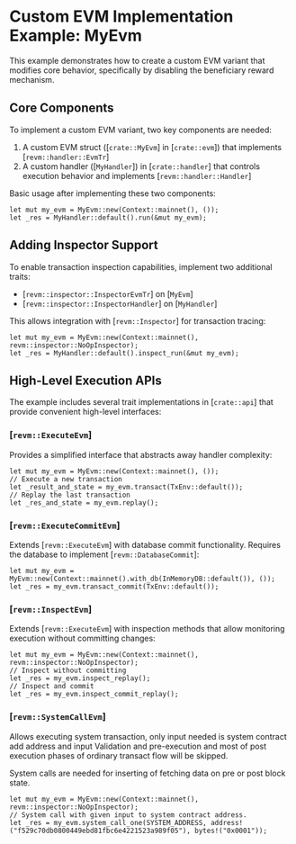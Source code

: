 # Custom EVM Implementation Example: MyEvm

This example demonstrates how to create a custom EVM variant that modifies core behavior,
specifically by disabling the beneficiary reward mechanism.

## Core Components

To implement a custom EVM variant, two key components are needed:

1. A custom EVM struct ([`crate::MyEvm`] in [`crate::evm`]) that implements [`revm::handler::EvmTr`]
2. A custom handler ([`MyHandler`]) in [`crate::handler`] that controls execution behavior and implements [`revm::handler::Handler`]

Basic usage after implementing these two components:
```rust,ignore
let mut my_evm = MyEvm::new(Context::mainnet(), ());
let _res = MyHandler::default().run(&mut my_evm);
```

## Adding Inspector Support

To enable transaction inspection capabilities, implement two additional traits:

- [`revm::inspector::InspectorEvmTr`] on [`MyEvm`]
- [`revm::inspector::InspectorHandler`] on [`MyHandler`]

This allows integration with [`revm::Inspector`] for transaction tracing:

```rust,ignore
let mut my_evm = MyEvm::new(Context::mainnet(), revm::inspector::NoOpInspector);
let _res = MyHandler::default().inspect_run(&mut my_evm);
```

## High-Level Execution APIs

The example includes several trait implementations in [`crate::api`] that provide
convenient high-level interfaces:

### [`revm::ExecuteEvm`]
Provides a simplified interface that abstracts away handler complexity:

```rust,ignore
let mut my_evm = MyEvm::new(Context::mainnet(), ());
// Execute a new transaction
let _result_and_state = my_evm.transact(TxEnv::default());
// Replay the last transaction
let _res_and_state = my_evm.replay();
```

### [`revm::ExecuteCommitEvm`]
Extends [`revm::ExecuteEvm`] with database commit functionality. Requires the database
to implement [`revm::DatabaseCommit`]:

```rust,ignore
let mut my_evm = MyEvm::new(Context::mainnet().with_db(InMemoryDB::default()), ());
let _res = my_evm.transact_commit(TxEnv::default());
```

### [`revm::InspectEvm`]
Extends [`revm::ExecuteEvm`] with inspection methods that allow monitoring execution
without committing changes:

```rust,ignore
let mut my_evm = MyEvm::new(Context::mainnet(), revm::inspector::NoOpInspector);
// Inspect without committing
let _res = my_evm.inspect_replay();
// Inspect and commit
let _res = my_evm.inspect_commit_replay();
```

### [`revm::SystemCallEvm`]
Allows executing system transaction, only input needed is system contract add address and input
Validation and pre-execution and most of post execution phases of ordinary transact flow will be skipped.

System calls are needed for inserting of fetching data on pre or post block state.

```rust,ignore
let mut my_evm = MyEvm::new(Context::mainnet(), revm::inspector::NoOpInspector);
// System call with given input to system contract address.
let _res = my_evm.system_call_one(SYSTEM_ADDRESS, address!("f529c70db0800449ebd81fbc6e4221523a989f05"), bytes!("0x0001"));
```
